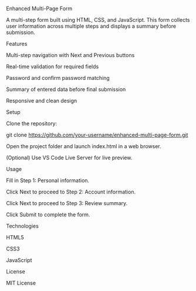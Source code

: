 Enhanced Multi-Page Form

A multi-step form built using HTML, CSS, and JavaScript. This form collects user information across multiple steps and displays a summary before submission.

Features

Multi-step navigation with Next and Previous buttons

Real-time validation for required fields

Password and confirm password matching

Summary of entered data before final submission

Responsive and clean design

Setup

Clone the repository:

git clone https://github.com/your-username/enhanced-multi-page-form.git


Open the project folder and launch index.html in a web browser.

(Optional) Use VS Code Live Server for live preview.

Usage

Fill in Step 1: Personal information.

Click Next to proceed to Step 2: Account information.

Click Next to proceed to Step 3: Review summary.

Click Submit to complete the form.

Technologies

HTML5

CSS3

JavaScript

License

MIT License
